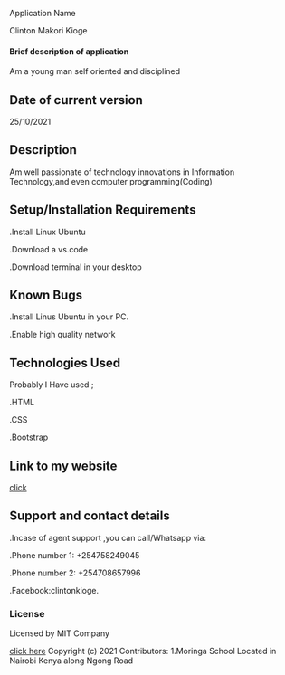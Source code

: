 Application Name

Clinton Makori Kioge

#### Brief description of application

Am a young man self oriented and disciplined

## Date of current version

25/10/2021

## Description

Am well passionate of technology innovations in
Information Technology,and even computer programming(Coding)

## Setup/Installation Requirements

.Install Linux Ubuntu

.Download a vs.code

.Download terminal in your desktop

## Known Bugs

.Install Linus Ubuntu in your PC.

.Enable high quality network

## Technologies Used

Probably I Have used ;

.HTML

.CSS

.Bootstrap

## Link to my website

[click](https://kingsly62.github.io/Application_file_input/)

## Support and contact details

.Incase of agent support ,you can call/Whatsapp
via:

.Phone number 1: +254758249045

.Phone number 2: +254708657996

.Facebook:clintonkioge.

### License

Licensed by MIT Company

[click here](https://opensource.org/licenses/MIT/)
Copyright (c) 2021
Contributors:
1.Moringa School Located in Nairobi Kenya
along Ngong Road
